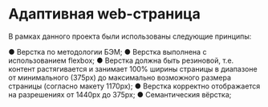 # Адаптивная web-страница

В рамках данного проекта были использованы следующие принципы:

● Верстка по методологии БЭМ;
● Верстка выполнена с использованием flexbox;
● Верстка должна быть резиновой, т.е. контент растягивается и занимает 100% ширины страницы  в диапазоне от минимального (375px) до максимально  возможного размера страницы (согласно макету 1170px); 
● Верстка корректно отображается на разрешениях от  1440px до 375px; 
● Семантическия вёрстка;


